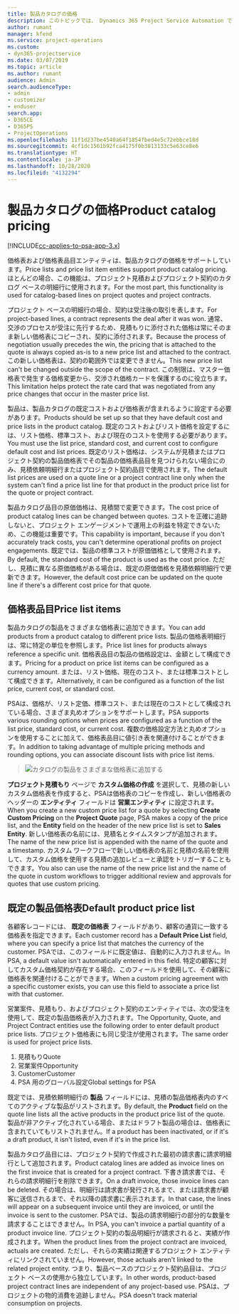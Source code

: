 ```yaml
---
title: 製品カタログの価格
description: このトピックでは、 Dynamics 365 Project Service Automation で製品カタログの価格がどのように機能するかについて説明します (PSA)。
author: rumant
manager: kfend
ms.service: project-operations
ms.custom:
- dyn365-projectservice
ms.date: 03/07/2019
ms.topic: article
ms.author: rumant
audience: Admin
search.audienceType:
- admin
- customizer
- enduser
search.app:
- D365CE
- D365PS
- ProjectOperations
ms.openlocfilehash: 11f1d237be4540a64f1854fbed4e5c72ebbce18d
ms.sourcegitcommit: 4cf1dc1561b92fca4175f0b3813133c5e63ce8e6
ms.translationtype: HT
ms.contentlocale: ja-JP
ms.lasthandoff: 10/28/2020
ms.locfileid: "4132294"
---
```

# <a name="product-catalog-pricing"></a><span data-ttu-id="533f4-103">製品カタログの価格</span><span class="sxs-lookup"><span data-stu-id="533f4-103">Product catalog pricing</span></span> 

[!INCLUDE[cc-applies-to-psa-app-3.x](../includes/cc-applies-to-psa-app-3x.md)]


<span data-ttu-id="533f4-104">価格表および価格表品目エンティティは、製品カタログの価格をサポートしています。</span><span class="sxs-lookup"><span data-stu-id="533f4-104">Price lists and price list item entities support product catalog pricing.</span></span> <span data-ttu-id="533f4-105">ほとんどの場合、この機能は、プロジェクト見積およびプロジェクト契約のカタログ ベースの明細行に使用されます。</span><span class="sxs-lookup"><span data-stu-id="533f4-105">For the most part, this functionality is used for catalog-based lines on project quotes and project contracts.</span></span>

<span data-ttu-id="533f4-106">プロジェクト ベースの明細行の場合、契約は受注後の取引を表します。</span><span class="sxs-lookup"><span data-stu-id="533f4-106">For project-based lines, a contract represents the deal after it was won.</span></span> <span data-ttu-id="533f4-107">通常、交渉のプロセスが受注に先行するため、見積もりに添付された価格は常にそのまま新しい価格表にコピーされ、契約に添付されます。</span><span class="sxs-lookup"><span data-stu-id="533f4-107">Because the process of negotiation usually precedes the win, the pricing that is attached to the quote is always copied as-is to a new price list and attached to the contract.</span></span> <span data-ttu-id="533f4-108">この新しい価格表は、契約の範囲外では変更できません。</span><span class="sxs-lookup"><span data-stu-id="533f4-108">This new price list can't be changed outside the scope of the contract.</span></span> <span data-ttu-id="533f4-109">この制限は、マスター価格表で発生する価格変更から、交渉され価格カードを保護するのに役立ちます。</span><span class="sxs-lookup"><span data-stu-id="533f4-109">This limitation helps protect the rate card that was negotiated from any price changes that occur in the master price list.</span></span>

<span data-ttu-id="533f4-110">製品は、製品カタログの既定コストおよび価格表が含まれるように設定する必要があります。</span><span class="sxs-lookup"><span data-stu-id="533f4-110">Products should be set up so that they have default cost and price lists in the product catalog.</span></span> <span data-ttu-id="533f4-111">既定のコストおよびリスト価格を設定するには、リスト価格、標準コスト、および現在のコストを使用する必要があります。</span><span class="sxs-lookup"><span data-stu-id="533f4-111">You must use the list price, standard cost, and current cost to configure default cost and list prices.</span></span> <span data-ttu-id="533f4-112">既定のリスト価格は、システムが見積またはプロジェクト契約の製品価格表でその製品の価格表品目を見つけられない場合にのみ、見積依頼明細行またはプロジェクト契約品目で使用されます。</span><span class="sxs-lookup"><span data-stu-id="533f4-112">The default list prices are used on a quote line or a project contract line only when the system can't find a price list line for that product in the product price list for the quote or project contract.</span></span>

<span data-ttu-id="533f4-113">製品カタログ品目の原価価格は、見積間で変更できます。</span><span class="sxs-lookup"><span data-stu-id="533f4-113">The cost price of product catalog lines can be changed between quotes.</span></span> <span data-ttu-id="533f4-114">コストを正確に追跡しないと、プロジェクト エンゲージメントで運用上の利益を特定できないため、この機能は重要です。</span><span class="sxs-lookup"><span data-stu-id="533f4-114">This capability is important, because if you don't accurately track costs, you can't determine operational profits on project engagements.</span></span> <span data-ttu-id="533f4-115">既定では、製品の標準コストが原価価格として使用されます。</span><span class="sxs-lookup"><span data-stu-id="533f4-115">By default, the standard cost of the product is used as the cost price.</span></span> <span data-ttu-id="533f4-116">ただし、見積に異なる原価価格がある場合は、既定の原価価格を見積依頼明細行で更新できます。</span><span class="sxs-lookup"><span data-stu-id="533f4-116">However, the default cost price can be updated on the quote line if there's a different cost price for that quote.</span></span>

## <a name="price-list-items"></a><span data-ttu-id="533f4-117">価格表品目</span><span class="sxs-lookup"><span data-stu-id="533f4-117">Price list items</span></span>

<span data-ttu-id="533f4-118">製品カタログの製品をさまざまな価格表に追加できます。</span><span class="sxs-lookup"><span data-stu-id="533f4-118">You can add products from a product catalog to different price lists.</span></span> <span data-ttu-id="533f4-119">製品の価格表明細行は、常に特定の単位を参照します。</span><span class="sxs-lookup"><span data-stu-id="533f4-119">Price list lines for products always reference a specific unit.</span></span> <span data-ttu-id="533f4-120">価格表品目の製品の価格設定は、金額として構成できます。</span><span class="sxs-lookup"><span data-stu-id="533f4-120">Pricing for a product on price list items can be configured as a currency amount.</span></span> <span data-ttu-id="533f4-121">または、リスト価格、現在のコスト、または標準コストとして構成できます。</span><span class="sxs-lookup"><span data-stu-id="533f4-121">Alternatively, it can be configured as a function of the list price, current cost, or standard cost.</span></span>

<span data-ttu-id="533f4-122">PSAは、価格が、リスト定価、標準コスト、または現在のコストとして構成されている場合、さまざま丸めオプションをサポートします。</span><span class="sxs-lookup"><span data-stu-id="533f4-122">PSA supports various rounding options when prices are configured as a function of the list price, standard cost, or current cost.</span></span> <span data-ttu-id="533f4-123">複数の価格設定方法と丸めオプションを使用することに加えて、価格表品目に値引き表を関連付けることができます。</span><span class="sxs-lookup"><span data-stu-id="533f4-123">In addition to taking advantage of multiple pricing methods and rounding options, you can associate discount lists with price list items.</span></span> 

> ![カタログの製品をさまざまな価格表に追加する](media/basic-guide-16.png)

<span data-ttu-id="533f4-125">**プロジェクト見積もり** ページで **カスタム価格の作成** を選択して、見積の新しいカスタム価格表を作成すると、PSAは価格表のコピーを作成し、新しい価格表のヘッダーの **エンティティ** フィールドは **営業エンティティ** に設定されます。</span><span class="sxs-lookup"><span data-stu-id="533f4-125">When you create a new custom price list for a quote by selecting **Create Custom Pricing** on the **Project Quote** page, PSA makes a copy of the price list, and the **Entity** field on the header of the new price list is set to **Sales Entity**.</span></span> <span data-ttu-id="533f4-126">新しい価格表の名前には、見積名とタイムスタンプが追加されます。</span><span class="sxs-lookup"><span data-stu-id="533f4-126">The name of the new price list is appended with the name of the quote and a timestamp.</span></span> <span data-ttu-id="533f4-127">カスタム ワークフローで新しい価格表の名前と見積の名前を使用して、カスタム価格を使用する見積の追加レビューと承認をトリガーすることもできます。</span><span class="sxs-lookup"><span data-stu-id="533f4-127">You also can use the name of the new price list and the name of the quote in custom workflows to trigger additional review and approvals for quotes that use custom pricing.</span></span>

 
## <a name="default-product-price-list"></a><span data-ttu-id="533f4-128">既定の製品価格表</span><span class="sxs-lookup"><span data-stu-id="533f4-128">Default product price list</span></span>
<span data-ttu-id="533f4-129">各顧客レコードには、 **既定の価格表** フィールドがあり、顧客の通貨に一致する価格表を指定できます。</span><span class="sxs-lookup"><span data-stu-id="533f4-129">Each customer record has a **Default Price List** field, where you can specify a price list that matches the currency of the customer.</span></span> <span data-ttu-id="533f4-130">PSAでは、このフィールドに既定値は、自動的に入力されません。</span><span class="sxs-lookup"><span data-stu-id="533f4-130">In PSA, a default value isn't automatically entered in this field.</span></span> <span data-ttu-id="533f4-131">特定の顧客に対してカスタム価格契約が存在する場合、このフィールドを使用して、その顧客に価格表を関連付けることができます。</span><span class="sxs-lookup"><span data-stu-id="533f4-131">When a custom pricing agreement with a specific customer exists, you can use this field to associate a price list with that customer.</span></span>

<span data-ttu-id="533f4-132">営業案件、見積もり、およびプロジェクト契約のエンティティでは、次の受注を使用して、既定の製品価格表が入力されます。</span><span class="sxs-lookup"><span data-stu-id="533f4-132">The Opportunity, Quote, and Project Contract entities use the following order to enter default product price lists.</span></span> <span data-ttu-id="533f4-133">プロジェクト価格表にも同じ受注が使用されます。</span><span class="sxs-lookup"><span data-stu-id="533f4-133">The same order is used for project price lists.</span></span>

1.  <span data-ttu-id="533f4-134">見積もり</span><span class="sxs-lookup"><span data-stu-id="533f4-134">Quote</span></span>
2.  <span data-ttu-id="533f4-135">営業案件</span><span class="sxs-lookup"><span data-stu-id="533f4-135">Opportunity</span></span>
3.  <span data-ttu-id="533f4-136">Customer</span><span class="sxs-lookup"><span data-stu-id="533f4-136">Customer</span></span>
4.  <span data-ttu-id="533f4-137">PSA 用のグローバル設定</span><span class="sxs-lookup"><span data-stu-id="533f4-137">Global settings for PSA</span></span>

<span data-ttu-id="533f4-138">既定では、見積依頼明細行の **製品** フィールドには、見積の製品価格表内のすべてのアクティブな製品がリストされます。</span><span class="sxs-lookup"><span data-stu-id="533f4-138">By default, the **Product** field on the quote line lists all the active products in the product price list of the quote.</span></span> <span data-ttu-id="533f4-139">製品が非アクティブ化されている場合、またはドラフト製品の場合は、価格表に含まれていてもリストされません。</span><span class="sxs-lookup"><span data-stu-id="533f4-139">If a product has been inactivated, or if it's a draft product, it isn't listed, even if it's in the price list.</span></span> 

<span data-ttu-id="533f4-140">製品カタログ品目には、プロジェクト契約で作成された最初の請求書に請求明細行として追加されます。</span><span class="sxs-lookup"><span data-stu-id="533f4-140">Product catalog lines are added as invoice lines on the first invoice that is created for a project contract.</span></span> <span data-ttu-id="533f4-141">下書き請求書では、それらの請求明細行を削除できます。</span><span class="sxs-lookup"><span data-stu-id="533f4-141">On a draft invoice, those invoice lines can be deleted.</span></span> <span data-ttu-id="533f4-142">その場合は、明細行は請求書が発行されるまで、または請求書が顧客に送信されるまで、それ以降の請求書に表示されます。</span><span class="sxs-lookup"><span data-stu-id="533f4-142">In that case, the lines will appear on a subsequent invoice until they are invoiced, or until the invoice is sent to the customer.</span></span> <span data-ttu-id="533f4-143">PSAでは、製品の請求明細行の部分的な数量を請求することはできません。</span><span class="sxs-lookup"><span data-stu-id="533f4-143">In PSA, you can't invoice a partial quantity of a product invoice line.</span></span> <span data-ttu-id="533f4-144">プロジェクト契約の製品明細行が請求されると、実績が作成されます。</span><span class="sxs-lookup"><span data-stu-id="533f4-144">When the product lines from the project contract are invoiced, actuals are created.</span></span> <span data-ttu-id="533f4-145">ただし、それらの実績は関連するプロジェクト エンティティにリンクされていません。</span><span class="sxs-lookup"><span data-stu-id="533f4-145">However, those actuals aren't linked to the related project entity.</span></span> <span data-ttu-id="533f4-146">つまり、製品ベースのプロジェクト契約品目は、プロジェクト ベースの使用から独立しています。</span><span class="sxs-lookup"><span data-stu-id="533f4-146">In other words, product-based project contract lines are independent of any project-based use.</span></span> <span data-ttu-id="533f4-147">PSAは、プロジェクトの物的消費を追跡しません。</span><span class="sxs-lookup"><span data-stu-id="533f4-147">PSA doesn't track material consumption on projects.</span></span>
